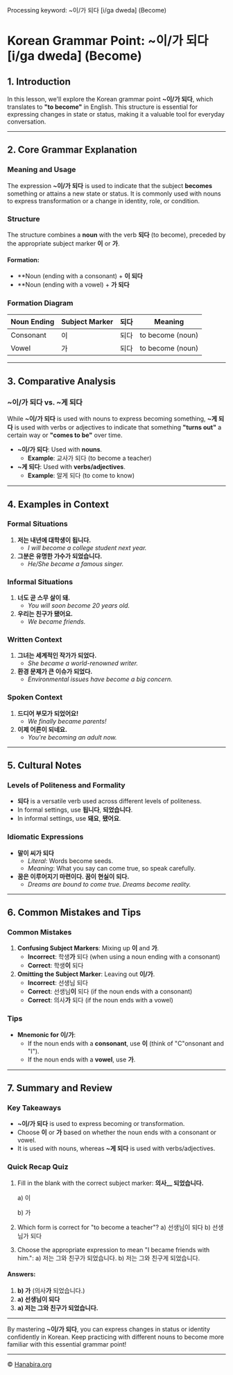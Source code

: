 Processing keyword: ~이/가 되다 [i/ga dweda] (Become)
# Korean Grammar Point: ~이/가 되다 [i/ga dweda] (Become)

## 1. Introduction
In this lesson, we'll explore the Korean grammar point **~이/가 되다**, which translates to **"to become"** in English. This structure is essential for expressing changes in state or status, making it a valuable tool for everyday conversation.

---
## 2. Core Grammar Explanation
### Meaning and Usage
The expression **~이/가 되다** is used to indicate that the subject **becomes** something or attains a new state or status. It is commonly used with nouns to express transformation or a change in identity, role, or condition.
### Structure
The structure combines a **noun** with the verb **되다** (to become), preceded by the appropriate subject marker **이** or **가**.
#### Formation:
- **Noun (ending with a consonant) + **이 되다**
- **Noun (ending with a vowel) + **가 되다**
### Formation Diagram

| Noun Ending | Subject Marker | 되다 | Meaning             |
|-------------|----------------|------|---------------------|
| Consonant   | 이             | 되다 | to become (noun)    |
| Vowel       | 가             | 되다 | to become (noun)    |

---
## 3. Comparative Analysis
### ~이/가 되다 vs. ~게 되다
While **~이/가 되다** is used with nouns to express becoming something, **~게 되다** is used with verbs or adjectives to indicate that something **"turns out"** a certain way or **"comes to be"** over time.
- **~이/가 되다**: Used with **nouns**.
  - **Example**: 교사가 되다 (to become a teacher)
- **~게 되다**: Used with **verbs/adjectives**.
  - **Example**: 알게 되다 (to come to know)
---
## 4. Examples in Context
### Formal Situations
1. **저는 내년에 대학생이 됩니다.**
   - *I will become a college student next year.*
2. **그분은 유명한 가수가 되었습니다.**
   - *He/She became a famous singer.*
### Informal Situations
1. **너도 곧 스무 살이 돼.**
   - *You will soon become 20 years old.*
2. **우리는 친구가 됐어요.**
   - *We became friends.*
### Written Context
1. **그녀는 세계적인 작가가 되었다.**
   - *She became a world-renowned writer.*
2. **환경 문제가 큰 이슈가 되었다.**
   - *Environmental issues have become a big concern.*
### Spoken Context
1. **드디어 부모가 되었어요!**
   - *We finally became parents!*
2. **이제 어른이 되네요.**
   - *You're becoming an adult now.*
---
## 5. Cultural Notes
### Levels of Politeness and Formality
- **되다** is a versatile verb used across different levels of politeness.
- In formal settings, use **됩니다**, **되었습니다**.
- In informal settings, use **돼요**, **됐어요**.
### Idiomatic Expressions
- **말이 씨가 되다**
  - *Literal*: Words become seeds.
  - *Meaning*: What you say can come true, so speak carefully.
- **꿈은 이루어지기 마련이다. 꿈이 현실이 되다.**
  - *Dreams are bound to come true. Dreams become reality.*
---
## 6. Common Mistakes and Tips
### Common Mistakes
1. **Confusing Subject Markers**: Mixing up **이** and **가**.
   - **Incorrect**: 학생**가** 되다 (when using a noun ending with a consonant)
   - **Correct**: 학생**이** 되다
2. **Omitting the Subject Marker**: Leaving out **이/가**.
   - **Incorrect**: 선생님 되다
   - **Correct**: 선생님**이** 되다 (if the noun ends with a consonant)
   - **Correct**: 의사**가** 되다 (if the noun ends with a vowel)
### Tips
- **Mnemonic for 이/가**:
  - If the noun ends with a **consonant**, use **이** (think of "C"onsonant and "I").
  - If the noun ends with a **vowel**, use **가**.
---
## 7. Summary and Review
### Key Takeaways
- **~이/가 되다** is used to express becoming or transformation.
- Choose **이** or **가** based on whether the noun ends with a consonant or vowel.
- It is used with nouns, whereas **~게 되다** is used with verbs/adjectives.
### Quick Recap Quiz
1. Fill in the blank with the correct subject marker:
   **의사__ 되었습니다.**
   
   a) 이
   
   b) 가
2. Which form is correct for "to become a teacher"?
   a) 선생님이 되다
   b) 선생님가 되다
3. Choose the appropriate expression to mean "I became friends with him.":
   a) 저는 그와 친구가 되었습니다.
   b) 저는 그와 친구게 되었습니다.
#### Answers:
1. **b) 가** (의사**가** 되었습니다.)
2. **a) 선생님이 되다**
3. **a) 저는 그와 친구가 되었습니다.**
---
By mastering **~이/가 되다**, you can express changes in status or identity confidently in Korean. Keep practicing with different nouns to become more familiar with this essential grammar point!

---
© [Hanabira.org](https://hanabira.org)
